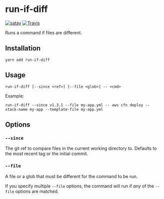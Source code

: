 # run-if-diff

[![satay](https://img.shields.io/npm/v/run-if-diff.svg)](https://www.npmjs.com/package/run-if-diff)
[![Travis](https://img.shields.io/travis/jameslnewell/run-if-diff.svg)](https://travis-ci.org/jameslnewell/run-if-diff)

Runs a command if files are different.

## Installation

```
yarn add run-if-diff
```

## Usage

```
run-if-diff [--since <ref>] [--file <glob>] -- <cmd>
```

Example:

```
run-if-diff --since v1.3.1 --file my-app.yml -- aws cfn deploy --stack-name my-app --template-file my-app.yml
```

## Options

### `--since`

The git ref to compare files in the current working directory to. Defaults to the most recent tag or the initial commit.

### `--file`

A file or a glob that must be different for the command to be run.

If you specify multiple `--file` options, the command will run if _any_ of the `--file` options are matched.
